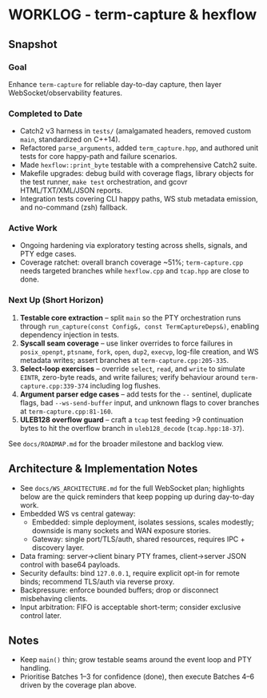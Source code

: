 # WORKLOG - term-capture & hexflow

## Snapshot

### Goal
Enhance `term-capture` for reliable day-to-day capture, then layer WebSocket/observability features.

### Completed to Date
- Catch2 v3 harness in `tests/` (amalgamated headers, removed custom `main`, standardized on C++14).
- Refactored `parse_arguments`, added `term_capture.hpp`, and authored unit tests for core happy-path and failure scenarios.
- Made `hexflow::print_byte` testable with a comprehensive Catch2 suite.
- Makefile upgrades: debug build with coverage flags, library objects for the test runner, `make test` orchestration, and gcovr HTML/TXT/XML/JSON reports.
- Integration tests covering CLI happy paths, WS stub metadata emission, and no-command (zsh) fallback.

### Active Work
- Ongoing hardening via exploratory testing across shells, signals, and PTY edge cases.
- Coverage ratchet: overall branch coverage ~51%; `term-capture.cpp` needs targeted branches while `hexflow.cpp` and `tcap.hpp` are close to done.

### Next Up (Short Horizon)
1. **Testable core extraction** – split `main` so the PTY orchestration runs through `run_capture(const Config&, const TermCaptureDeps&)`, enabling dependency injection in tests.
2. **Syscall seam coverage** – use linker overrides to force failures in `posix_openpt`, `ptsname`, `fork`, `open`, `dup2`, `execvp`, log-file creation, and WS metadata writes; assert branches at `term-capture.cpp:205-335`.
3. **Select-loop exercises** – override `select`, `read`, and `write` to simulate `EINTR`, zero-byte reads, and write failures; verify behaviour around `term-capture.cpp:339-374` including log flushes.
4. **Argument parser edge cases** – add tests for the `--` sentinel, duplicate flags, bad `--ws-send-buffer` input, and unknown flags to cover branches at `term-capture.cpp:81-160`.
5. **ULEB128 overflow guard** – craft a `tcap` test feeding >9 continuation bytes to hit the overflow branch in `uleb128_decode` (`tcap.hpp:18-37`).

See `docs/ROADMAP.md` for the broader milestone and backlog view.

## Architecture & Implementation Notes
- See `docs/WS_ARCHITECTURE.md` for the full WebSocket plan; highlights below are the quick reminders that keep popping up during day-to-day work.
- Embedded WS vs central gateway:
  - Embedded: simple deployment, isolates sessions, scales modestly; downside is many sockets and WAN exposure stories.
  - Gateway: single port/TLS/auth, shared resources, requires IPC + discovery layer.
- Data framing: server→client binary PTY frames, client→server JSON control with base64 payloads.
- Security defaults: bind `127.0.0.1`, require explicit opt-in for remote binds; recommend TLS/auth via reverse proxy.
- Backpressure: enforce bounded buffers; drop or disconnect misbehaving clients.
- Input arbitration: FIFO is acceptable short-term; consider exclusive control later.

## Notes
- Keep `main()` thin; grow testable seams around the event loop and PTY handling.
- Prioritise Batches 1–3 for confidence (done), then execute Batches 4–6 driven by the coverage plan above.
